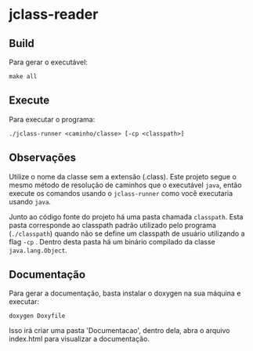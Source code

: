 # jclass-reader

## Build

Para gerar o executável:

```
make all
```

## Execute

Para executar o programa:

```
./jclass-runner <caminho/classe> [-cp <classpath>]
```

## Observações

Utilize o nome da classe sem a extensão (.class). Este projeto segue o mesmo método de resolução de caminhos que o executável `java`, então execute os comandos usando o `jclass-runner` como você executaria usando `java`.

Junto ao código fonte do projeto há uma pasta chamada `classpath`. Esta pasta corresponde ao classpath padrão utilizado pelo programa (`./classpath`) quando não se define um classpath de usuário utilizando a flag `-cp` . Dentro desta pasta há um binário compilado da classe `java.lang.Object`.

## Documentação

Para gerar a documentação, basta instalar o doxygen na sua máquina e executar:

```
doxygen Doxyfile
```

Isso irá criar uma pasta 'Documentacao', dentro dela, abra o arquivo index.html para visualizar a documentação.
